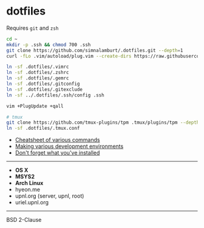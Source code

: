 dotfiles
=====

Requires `git` and `zsh`

```bash
cd ~
mkdir -p .ssh && chmod 700 .ssh
git clone https://github.com/simnalamburt/.dotfiles.git --depth=1
curl -fLo .vim/autoload/plug.vim --create-dirs https://raw.githubusercontent.com/junegunn/vim-plug/master/plug.vim

ln -sf .dotfiles/.vimrc
ln -sf .dotfiles/.zshrc
ln -sf .dotfiles/.gemrc
ln -sf .dotfiles/.gitconfig
ln -sf .dotfiles/.gitexclude
ln -sf ../.dotfiles/.ssh/config .ssh

vim +PlugUpdate +qall

# tmux
git clone https://github.com/tmux-plugins/tpm .tmux/plugins/tpm --depth=1
ln -sf .dotfiles/.tmux.conf
```

* [Cheatsheet of various commands](cheatsheet.md)
* [Making various development environments](installation.md)
* [Don't forget what you've installed](packages.md)

--------

* **OS X**
* **MSYS2**
* **Arch Linux**
* hyeon.me
* upnl.org (server, upnl, root)
* uriel.upnl.org

--------

BSD 2-Clause
